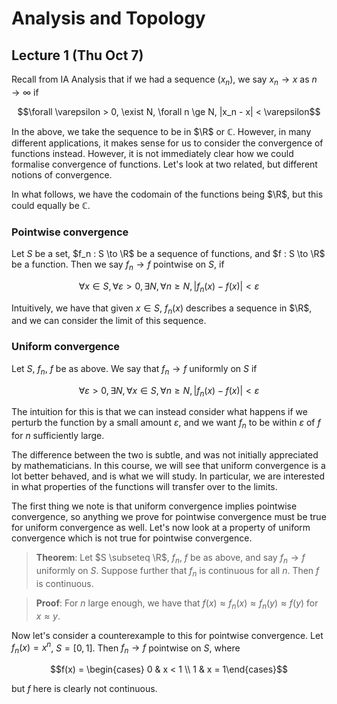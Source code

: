 # Analysis and Topology

## Lecture 1 (Thu Oct 7)

Recall from IA Analysis that if we had a sequence $(x_n)$, we say $x_n \to x$ as $n \to \infty$ if

$$\forall \varepsilon > 0, \exist N, \forall n \ge N, |x_n - x| < \varepsilon$$

In the above, we take the sequence to be in $\R$ or $\mathbb C$. However, in many different applications, it makes sense for us to consider the convergence of functions instead. However, it is not immediately clear how we could formalise convergence of functions. Let's look at two related, but different notions of convergence.

In what follows, we have the codomain of the functions being $\R$, but this could equally be $\mathbb C$.

### Pointwise convergence

Let $S$ be a set, $f_n : S \to \R$ be a sequence of functions, and $f : S \to \R$ be a function. Then we say $f_n \to f$ pointwise on $S$, if

$$\forall x \in S, \forall \varepsilon > 0, \exists N, \forall n \ge N, |f_n(x) - f(x)| < \varepsilon$$

Intuitively, we have that given $x \in S$, $f_n(x)$ describes a sequence in $\R$, and we can consider the limit of this sequence.

### Uniform convergence

Let $S$, $f_n$, $f$ be as above. We say that $f_n \to f$ uniformly on $S$ if

$$\forall \varepsilon > 0, \exists N, \forall x \in S, \forall n \ge N, |f_n(x) - f(x)| < \varepsilon$$

The intuition for this is that we can instead consider what happens if we perturb the function by a small amount $\varepsilon$, and we want $f_n$ to be within $\varepsilon$ of $f$ for $n$ sufficiently large.

The difference between the two is subtle, and was not initially appreciated by mathematicians. In this course, we will see that uniform convergence is a lot better behaved, and is what we will study. In particular, we are interested in what properties of the functions will transfer over to the limits.

The first thing we note is that uniform convergence implies pointwise convergence, so anything we prove for pointwise convergence must be true for uniform convergence as well. Let's now look at a property of uniform convergence which is not true for pointwise convergence.

> **Theorem**: Let $S \subseteq \R$, $f_n$, $f$ be as above, and say $f_n \to f$ uniformly on $S$. Suppose further that $f_n$ is continuous for all $n$. Then $f$ is continuous.

> **Proof**: For $n$ large enough, we have that $f(x) \approx f_n(x) \approx f_n(y) \approx f(y)$ for $x \approx y$.

Now let's consider a counterexample to this for pointwise convergence. Let $f_n(x) = x^n$, $S = [0, 1]$. Then $f_n \to f$ pointwise on $S$, where

$$f(x) = \begin{cases} 0 & x < 1 \\ 1 & x = 1\end{cases}$$

but $f$ here is clearly not continuous.
